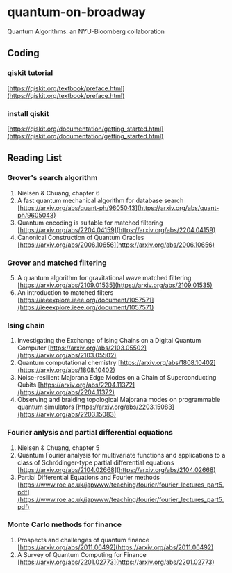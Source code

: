 # quantum-on-broadway
Quantum Algorithms: an NYU-Bloomberg collaboration

## Coding 

### qiskit tutorial 
[https://qiskit.org/textbook/preface.html](https://qiskit.org/textbook/preface.html)

### install qiskit 
[https://qiskit.org/documentation/getting_started.html](https://qiskit.org/documentation/getting_started.html)

## Reading List 

### Grover's search algorithm
1. Nielsen & Chuang, chapter 6
2. A fast quantum mechanical algorithm for database search [https://arxiv.org/abs/quant-ph/9605043](https://arxiv.org/abs/quant-ph/9605043)
3. Quantum encoding is suitable for matched filtering [https://arxiv.org/abs/2204.04159](https://arxiv.org/abs/2204.04159)
4. Canonical Construction of Quantum Oracles [https://arxiv.org/abs/2006.10656](https://arxiv.org/abs/2006.10656)
### Grover and matched filtering 
5. A quantum algorithm for gravitational wave matched filtering [https://arxiv.org/abs/2109.01535](https://arxiv.org/abs/2109.01535)
6. An introduction to matched filters [https://ieeexplore.ieee.org/document/1057571](https://ieeexplore.ieee.org/document/1057571)

### Ising chain
1. Investigating the Exchange of Ising Chains on a Digital Quantum Computer [https://arxiv.org/abs/2103.05502](https://arxiv.org/abs/2103.05502)
2. Quantum computational chemistry [https://arxiv.org/abs/1808.10402](https://arxiv.org/abs/1808.10402)
3. Noise-resilient Majorana Edge Modes on a Chain of Superconducting Qubits [https://arxiv.org/abs/2204.11372](https://arxiv.org/abs/2204.11372)
4. Observing and braiding topological Majorana modes on programmable quantum simulators [https://arxiv.org/abs/2203.15083](https://arxiv.org/abs/2203.15083)

### Fourier anlysis and partial differential equations
1. Nielsen & Chuang, chapter 5
2. Quantum Fourier analysis for multivariate functions and applications to a class of Schrödinger-type partial differential equations [https://arxiv.org/abs/2104.02668](https://arxiv.org/abs/2104.02668)
3. Partial Differential Equations and Fourier methods [https://www.roe.ac.uk/japwww/teaching/fourier/fourier_lectures_part5.pdf](https://www.roe.ac.uk/japwww/teaching/fourier/fourier_lectures_part5.pdf)

### Monte Carlo methods for finance 
1. Prospects and challenges of quantum finance [https://arxiv.org/abs/2011.06492](https://arxiv.org/abs/2011.06492)
2. A Survey of Quantum Computing for Finance [https://arxiv.org/abs/2201.02773](https://arxiv.org/abs/2201.02773)
